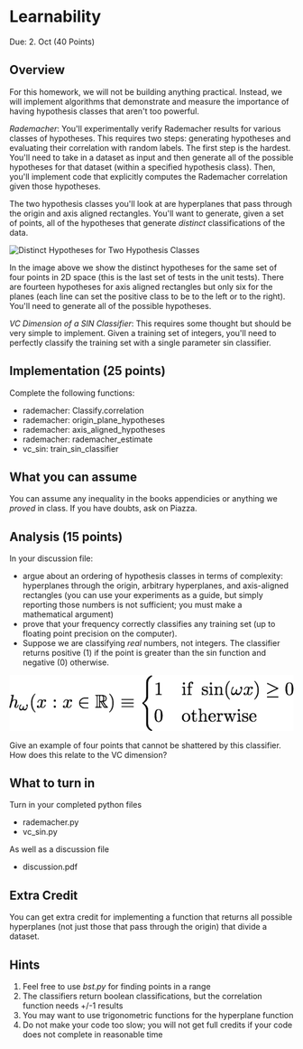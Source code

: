 Learnability
=

Due: 2. Oct (40 Points)

Overview
--------

For this homework, we will not be building anything practical.  Instead, we will
implement algorithms that demonstrate and measure the importance of having
hypothesis classes that aren't too powerful.

*Rademacher*: You'll experimentally verify Rademacher results for various classes of hypotheses.  This requires two steps: generating hypotheses and evaluating their correlation with random labels.  The first step is the hardest.  You'll need to take in a dataset as input and then generate all of the possible hypotheses for that dataset (within a specified hypothesis class).  Then, you'll implement code that explicitly computes the Rademacher correlation given those hypotheses.

The two hypothesis classes you'll look at are hyperplanes that pass through the origin and axis aligned rectangles.  You'll want to generate, given a set of points, all of the hypotheses that generate *distinct* classifications of the data.  

![Distinct Hypotheses for Two Hypothesis Classes](hypotheses.png "Distinct Hypotheses")

In the image above we show the distinct hypotheses for the same set of four points in 2D space (this is the last set of tests in the unit tests).  There are fourteen hypotheses for axis aligned rectangles but only six for the planes (each line can set the positive class to be to the left or to the right).  You'll need to generate all of the possible hypotheses.

*VC Dimension of a SIN Classifier*: This requires some thought but should be very simple to implement.  Given a training set of integers, you'll need to perfectly classify the training set with a single parameter sin classifier.

Implementation (25 points)
-

Complete the following functions:
* rademacher: Classify.correlation
* rademacher: origin\_plane\_hypotheses
* rademacher: axis\_aligned\_hypotheses
* rademacher: rademacher\_estimate
* vc\_sin: train\_sin\_classifier

What you can assume
------

You can assume any inequality in the books appendicies or anything we *proved*
in class.  If you have doubts, ask on Piazza.

Analysis (15 points)
-

In your discussion file:
* argue about an ordering of hypothesis classes in terms of complexity:
  hyperplanes through the origin, arbitrary hyperplanes, and axis-aligned
  rectangles (you can use your experiments as a guide, but simply reporting
  those numbers is not sufficient; you must make a mathematical argument)
* prove that your frequency correctly classifies any training set (up to
  floating point precision on the computer).
* Suppose we are classifying *real* numbers, not integers.  The
  classifier returns positive (1) if the point is greater than the sin
  function and negative (0) otherwise.  

![Classification Rule](sin_hypothesis.png "h_\omega(x : x \in \mathbb{R} ) \equiv \begin{cases} 1& \mbox{if } \sin(\omega x) \geq 0 \\ 0 & \mbox{otherwise} \end{cases}")

  Give an example of four points that cannot be shattered by this
  classifier.  How does this relate to the VC dimension?

What to turn in
------

Turn in your completed python files
* rademacher.py
* vc_sin.py

As well as a discussion file
* discussion.pdf

Extra Credit
-

You can get extra credit for implementing a function that returns all possible hyperplanes (not just those that pass through the origin) that divide a dataset.

Hints
------
1.  Feel free to use _bst.py_ for finding points in a range
2.  The classifiers return boolean classifications, but the correlation function needs +/-1 results
1.  You may want to use trigonometric functions for the hyperplane function
1.  Do not make your code too slow; you will not get full credits if your code
    does not complete in reasonable time

